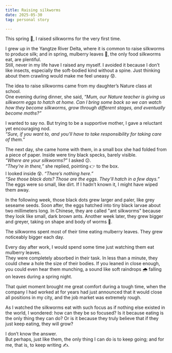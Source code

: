 ```yaml
---
title: Raising silkworms
date: 2025-05-30
tag: personal story

---
```


This spring 🌼, I raised silkworms for the very first time.

I grew up in the Yangtze River Delta, where it is common to raise silkworms to produce silk; and in spring, mulberry leaves 🍃, the only food silkworms eat, are plentiful. <br>
Still, never in my life have I raised any myself. I avoided it because I don’t like insects, especially the soft-bodied kind without a spine. Just thinking about them crawling would make me feel uneasy 😟. 

The idea to raise silkworms came from my daughter’s Nature class at school. <br>
One evening during dinner, she said, *“Mum, our Nature teacher is giving us silkworm eggs to hatch at home. Can I bring some back so we can watch how they become silkworms, grow through different stages, and eventually become moths?”* 

I wanted to say no. But trying to be a supportive mother, I gave a reluctant yet encouraging nod. <br>
*“Sure, if you want to, and you’ll have to take responsibility for taking care of them.”*

The next day, she came home with them, in a small box she had folded from a piece of paper. Inside were tiny black specks, barely visible.<br>
*“Where are your silkworms?”* I asked 😕. <br>
*“They’re in there,”* she replied, pointing 👉 to the box. <br>
I looked inside 😵. *“There’s nothing here.”* <br>
*“See those black dots? Those are the eggs. They’ll hatch in a few days.”* <br>
The eggs were so small, like dirt. If I hadn’t known it, I might have wiped them away.

In the following week, those black dots grew larger and paler, like grey seseame seeds. Soon after, the eggs hatched into tiny black larvae about two millimeters long. In Chinese, they are called "ant silkworms" because they look like small, dark brown ants. Another week later, they grew bigger and greyer, taking on shape and body of worms 🐛. 

The silkworms spent most of their time eating mulberry leaves. They grew noticeably bigger each day. 

Every day after work, I would spend some time just watching them eat mulberry leaves. <br>
They were completely absorbed in their task. In less than a minute, they could chew a hole the size of their bodies. If you leaned in close enough, you could even hear them munching, a sound like soft raindrops 🌧️ falling on leaves during a spring night. <br>

That quiet moment brought me great comfort during a tough time, when the company I had worked at for years had just announced that it would close all positions in my city, and the job market was extremely rough.

As I watched the silkworms eat with such focus as if nothing else existed in the world, I wondered: how can they be so focused? Is it because eating is the only thing they can do? Or is it because they truly believe that if they just keep eating, they will grow?

I don’t know the answer.<br>
But perhaps, just like them, the only thing I can do is to keep going; and for me, that is, to keep writing ✍️. 

